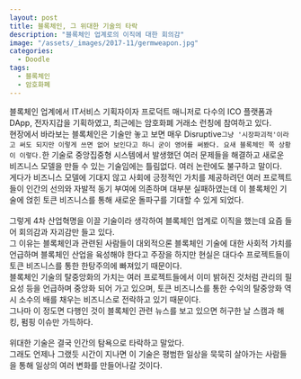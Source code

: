 ```yaml
---
layout: post
title: 블록체인, 그 위대한 기술의 타락
description: "블록체인 업계로의 이직에 대한 회의감"
image: "/assets/_images/2017-11/germweapon.jpg"
categories:
  - Doodle
tags:
  - 블록체인
  - 암호화폐
---
```



블록체인 업계에서 IT서비스 기획자이자 프로덕트 매니저로 다수의 ICO 플랫폼과 DApp, 전자지갑을 기획하였고, 최근에는 암호화폐 거래소 런칭에 참여하고 있다.<br/>
현장에서 바라보는 블록체인은 기술만 놓고 보면 매우 Disruptive`그냥 '시장파괴적'이라고 써도 되지만 이렇게 쓰면 없어 보인다고 하니 굳이 영어를 써봤다. 요새 블록체인 쪽 상황이 이렇다.`한 기술로 중앙집중형 시스템에서 발생했던 여러 문제들을 해결하고 새로운 비즈니스 모델을 만들 수 있는 기술임에는 틀림없다. 여러 논란에도 불구하고 말이다.<br/>
게다가 비즈니스 모델에 기대지 않고 사회에 긍정적인 가치를 제공하려던 여러 프로젝트들이 인간의 선의와 자발적 동기 부여에 의존하며 대부분 실패하였는데 이 블록체인 기술에 얹힌 토큰 비즈니스를 통해 새로운 돌파구를 기대할 수 있게 되었다.<br/>
<br/>
그렇게 4차 산업혁명을 이끌 기술이라 생각하여 블록체인 업계로 이직을 했는데 요즘 들어 회의감과 자괴감만 들고 있다.<br/>
그 이유는 블록체인과 관련된 사람들이 대외적으론 블록체인 기술에 대한 사회적 가치를 언급하며 블록체인 산업을 육성해야 한다고 주장을 하지만 현실은 대다수 프로젝트들이 토큰 비즈니스를 통한 한탕주의에 빠져있기 때문이다.<br/>
블록체인 기술의 탈중앙화의 가치는 여러 프로젝트들에서 이미 밝혀진 것처럼 관리의 필요성 등을 언급하며 중앙화 되어 가고 있으며, 토큰 비즈니스를 통한 수익의 탈중앙화 역시 소수의 배를 채우는 비즈니스로 전락하고 있기 때문이다.<br/>
그나마 이 정도면 다행인 것이 블록체인 관련 뉴스를 보고 있으면 허구한 날 스캠과 해킹, 펌핑 이슈만 가득하다.<br/>
<br/>
위대한 기술은 결국 인간의 탐욕으로 타락하고 말았다.<br/>
그래도 언제나 그랬듯 시간이 지나면 이 기술은 평범한 일상을 묵묵히 살아가는 사람들을 통해 일상의 여러 변화를 만들어나갈 것이다.
